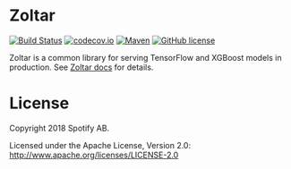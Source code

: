 # Zoltar

[![Build Status](https://travis-ci.org/spotify/zoltar.svg?branch=master)](https://travis-ci.org/spotify/zoltar)
[![codecov.io](https://codecov.io/github/spotify/zoltar/coverage.svg?branch=master)](https://codecov.io/github/spotify/zoltar?branch=master)
[![Maven](https://img.shields.io/maven-central/v/com.spotify/zoltar-core.svg)](https://search.maven.org/#search%7Cga%7C1%7Ccom.spotify.zoltar)
[![GitHub license](https://img.shields.io/github/license/spotify/zoltar.svg)](./LICENSE)

Zoltar is a common library for serving TensorFlow and XGBoost models in production. 
See [Zoltar docs](https://spotify.github.io/zoltar) for details.

# License

Copyright 2018 Spotify AB.

Licensed under the Apache License, Version 2.0: http://www.apache.org/licenses/LICENSE-2.0
